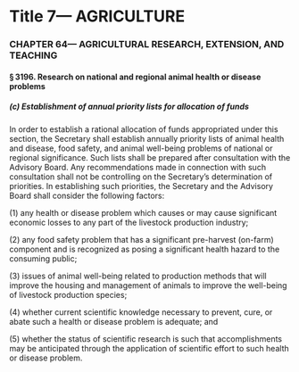 
# Title 7— AGRICULTURE
### CHAPTER 64— AGRICULTURAL RESEARCH, EXTENSION, AND TEACHING
#### § 3196. Research on national and regional animal health or disease problems
##### (c) Establishment of annual priority lists for allocation of funds

In order to establish a rational allocation of funds appropriated under this section, the Secretary shall establish annually priority lists of animal health and disease, food safety, and animal well-being problems of national or regional significance. Such lists shall be prepared after consultation with the Advisory Board. Any recommendations made in connection with such consultation shall not be controlling on the Secretary’s determination of priorities. In establishing such priorities, the Secretary and the Advisory Board shall consider the following factors:

(1) any health or disease problem which causes or may cause significant economic losses to any part of the livestock production industry;

(2) any food safety problem that has a significant pre-harvest (on-farm) component and is recognized as posing a significant health hazard to the consuming public;

(3) issues of animal well-being related to production methods that will improve the housing and management of animals to improve the well-being of livestock production species;

(4) whether current scientific knowledge necessary to prevent, cure, or abate such a health or disease problem is adequate; and

(5) whether the status of scientific research is such that accomplishments may be anticipated through the application of scientific effort to such health or disease problem.
